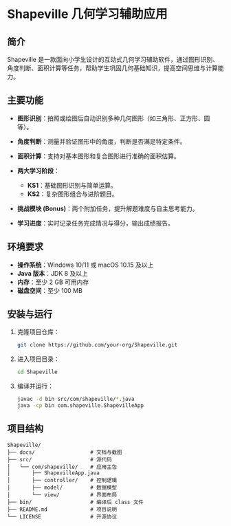 # Shapeville 几何学习辅助应用

## 简介

Shapeville 是一款面向小学生设计的互动式几何学习辅助软件，通过图形识别、角度判断、面积计算等任务，帮助学生巩固几何基础知识，提高空间思维与计算能力。

## 主要功能

* **图形识别**：拍照或绘图后自动识别多种几何图形（如三角形、正方形、圆等）。
* **角度判断**：测量并验证图形中的角度，判断是否满足特定条件。
* **面积计算**：支持对基本图形和复合图形进行准确的面积估算。
* **两大学习阶段**：

  * **KS1**：基础图形识别与简单运算。
  * **KS2**：复杂图形组合与进阶题目。
* **挑战模块 (Bonus)**：两个附加任务，提升解题难度与自主思考能力。
* **学习进度**：实时记录任务完成情况与得分，输出成绩报告。


## 环境要求

* **操作系统**：Windows 10/11 或 macOS 10.15 及以上
* **Java 版本**：JDK 8 及以上
* **内存**：至少 2 GB 可用内存
* **磁盘空间**：至少 100 MB

## 安装与运行

1. 克隆项目仓库：

   ```bash
   git clone https://github.com/your-org/Shapeville.git
   ```
2. 进入项目目录：

   ```bash
   cd Shapeville
   ```
3. 编译并运行：

   ```bash
   javac -d bin src/com/shapeville/*.java
   java -cp bin com.shapeville.ShapevilleApp
   ```

## 项目结构

```
Shapeville/
├── docs/                  # 文档与截图
├── src/                   # 源代码
│   └── com/shapeville/    # 应用主包
│       ├── ShapevilleApp.java
│       ├── controller/    # 控制逻辑
│       ├── model/         # 数据模型
│       └── view/          # 界面布局
├── bin/                   # 编译后 class 文件
├── README.md              # 项目说明
└── LICENSE                # 开源协议
```

